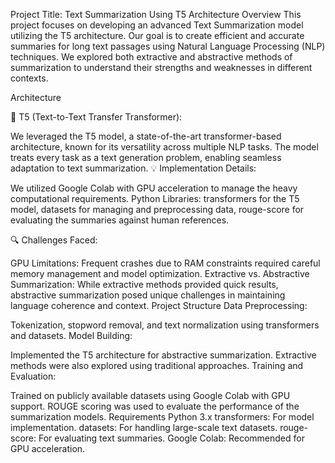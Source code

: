 Project Title: Text Summarization Using T5 Architecture
Overview
This project focuses on developing an advanced Text Summarization model utilizing the T5 architecture. Our goal is to create efficient and accurate summaries for long text passages using Natural Language Processing (NLP) techniques. We explored both extractive and abstractive methods of summarization to understand their strengths and weaknesses in different contexts.

Architecture

📄 T5 (Text-to-Text Transfer Transformer):

We leveraged the T5 model, a state-of-the-art transformer-based architecture, known for its versatility across multiple NLP tasks.
The model treats every task as a text generation problem, enabling seamless adaptation to text summarization.
💡 Implementation Details:

We utilized Google Colab with GPU acceleration to manage the heavy computational requirements.
Python Libraries:
transformers for the T5 model,
datasets for managing and preprocessing data,
rouge-score for evaluating the summaries against human references.

🔍 Challenges Faced:

GPU Limitations: Frequent crashes due to RAM constraints required careful memory management and model optimization.
Extractive vs. Abstractive Summarization: While extractive methods provided quick results, abstractive summarization posed unique challenges in maintaining language coherence and context.
Project Structure
Data Preprocessing:

Tokenization, stopword removal, and text normalization using transformers and datasets.
Model Building:

Implemented the T5 architecture for abstractive summarization.
Extractive methods were also explored using traditional approaches.
Training and Evaluation:

Trained on publicly available datasets using Google Colab with GPU support.
ROUGE scoring was used to evaluate the performance of the summarization models.
Requirements
Python 3.x
transformers: For model implementation.
datasets: For handling large-scale text datasets.
rouge-score: For evaluating text summaries.
Google Colab: Recommended for GPU acceleration.
